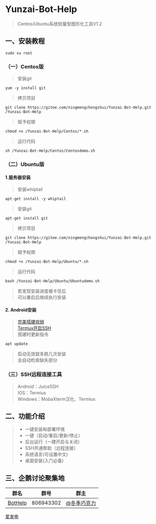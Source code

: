# Yunzai-Bot-Help   
>Centos/Ubuntu系统轻量型图形化工具V1.2    
## 一、安装教程
```
sudo su root
```
### （一）Centos版  
>安装git    
```
yum -y install git        
```
>拷贝项目    
```
git clone https://gitee.com/ningmengchongshui/Yunzai-Bot-Help.git  /Yunzai-Bot-Help
```
>赋予权限    
```
chmod +x /Yunzai-Bot-Help/Centos/*.sh
```
>运行代码   
```
sh /Yunzai-Bot-Help/Centos/Centosdemo.sh
```
### （二）Ubuntu版   
#### 1.服务器安装   
>安装whiptail
```
apt-get install -y whiptail  
``` 
>安装git
```
apt-get install git      
```
>拷贝项目    
```shell
git clone https://gitee.com/ningmengchongshui/Yunzai-Bot-Help.git  /Yunzai-Bot-Help
```
>赋予权限     
```shell
chmod +x /Yunzai-Bot-Help/Ubuntu/*.sh
```
>运行代码    
```shell
bash /Yunzai-Bot-Help/Ubuntu/Ubuntudemo.sh
```
>若发现安装进度被卡住后      
>可以重启后继续执行安装     

#### 2. Android安装
>[完美搭建视频](https://b23.tv/csz4oAS)         
>[Termux开启SSH](https://www.bilibili.com/read/cv19908310)         
>搭建时更新指令        
```shell
apt update     
```
>启动无效就多跑几次安装    
>会自动检索缺失部分      

### （三）SSH远程连接工具    
> Android：JuiceSSH         
> IOS：Termius     
> Windows：MobaXterm汉化、Termius    

## 二、功能介绍    
> * 一键安装和部署环境     
> * 一键（启动/重启/更新/停止）   
> * 后台运行（一建开启与关闭）    
> * SSH开通帮助（远程连接）   
> * 系统语言(可设置中文)   
> * 桌面安装(入门必备)      

## 三、企鹅讨论聚集地      
群名  | 群号  |  群主 
------------- | -------------  | -------------    
| [BotHelp](https://afdian.net/a/WinterChocolates) | 806943302 | [@冬季巧克力](https://gitee.com/djqkl_znje) |  
[爱发电](https://afdian.net/a/WinterChocolates)    
